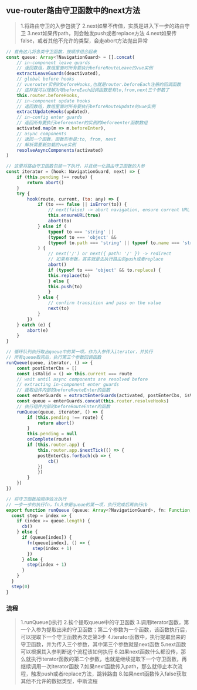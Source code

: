 ## vue-router路由守卫函数中的next方法
> 1.将路由守卫的入参包装了
> 2.next如果不传值，实质是进入下一步的路由守卫
> 3.next如果传path，则会触发push或者replace方法
> 4.next如果传false，或者其他不允许的类型，会走abort方法抛出异常

```js
// 首先这儿将各类守卫函数，按顺序组合起来
const queue: Array<?NavigationGuard> = [].concat(
    // in-component leave guards
    // 返回数组，数组里面时所有要执行beforeRouteLeave的vue实例
    extractLeaveGuards(deactivated),
    // global before hooks
    // vuerouter实例的beforeHooks,也就是router.beforeEach注册的回调函数
    // 这样就可以理解为啥beforeEach回调函数是有to,from,next三个参数了
    this.router.beforeHooks,
    // in-component update hooks
    // 返回数组，数组里面时所有要执行beforeRouteUpdate的vue实例
    extractUpdateHooks(updated),
    // in-config enter guards
    // 返回所有要执行beforeenter的实例的beforeenter函数数组
    activated.map(m => m.beforeEnter),
    // async components
    // 返回一个函数，函数形参是:to, from, next
    // 解析需要新加载的vue实例
    resolveAsyncComponents(activated)
)
```

```js
// 这里将路由守卫函数包装一下执行，并且统一化路由守卫函数的入参
const iterator = (hook: NavigationGuard, next) => {
    if (this.pending !== route) {
        return abort()
    }
    try {
        hook(route, current, (to: any) => {
            if (to === false || isError(to)) {
                // next(false) -> abort navigation, ensure current URL
                this.ensureURL(true)
                abort(to)
            } else if (
                typeof to === 'string' ||
                (typeof to === 'object' &&
                (typeof to.path === 'string' || typeof to.name === 'string'))
            ) {
                // next('/') or next({ path: '/' }) -> redirect
                // 如果有参数，其实就是去执行路由的push或者replace
                abort()
                if (typeof to === 'object' && to.replace) {
                this.replace(to)
                } else {
                this.push(to)
                }
            } else {
                // confirm transition and pass on the value
                next(to)
            }
        })
    } catch (e) {
        abort(e)
    }
}
```

```js
// 循环队列执行取出queue中的某一项，作为入参传入iterator，并执行
// 所有queue取完后，执行第三个参数回调函数
runQueue(queue, iterator, () => {
    const postEnterCbs = []
    const isValid = () => this.current === route
    // wait until async components are resolved before
    // extracting in-component enter guards
    // 提取组件内部的beforeRouteEnter的函数
    const enterGuards = extractEnterGuards(activated, postEnterCbs, isValid)
    const queue = enterGuards.concat(this.router.resolveHooks)
    // 执行组件内部的beforeRouteEnter的函数
    runQueue(queue, iterator, () => {
        if (this.pending !== route) {
            return abort()
        }
        this.pending = null
        onComplete(route)
        if (this.router.app) {
            this.router.app.$nextTick(() => {
            postEnterCbs.forEach(cb => {
                cb()
            })
            })
        }
    })
})
```

```js
// 将守卫函数按顺序依次执行
// 一步一步的执行fn，fn入参是queue的某一项，执行完成后再执行cb
export function runQueue (queue: Array<?NavigationGuard>, fn: Function, cb: Function) {
  const step = index => {
    if (index >= queue.length) {
      cb()
    } else {
      if (queue[index]) {
        fn(queue[index], () => {
          step(index + 1)
        })
      } else {
        step(index + 1)
      }
    }
  }
  step(0)
}
```

### 流程
> 1.runQueue()执行
> 2.挨个提取queue中的守卫函数
> 3.调用iterator函数，第一个入参为提取出来的守卫函数；第二个参数为一个函数，该函数执行后，可以提取下一个守卫函数再次走第3步
> 4.iterator函数中，执行提取出来的守卫函数，并为传入三个参数，其中第三个参数就是next函数
> 5.next函数可以根据其入参判断这个流程该如何执行
> 6.如果next函数什么都没传，那么就执行iterator函数的第二个参数，也就是继续提取下一个守卫函数，再继续调用一次iterator函数
> 7.如果next函数传入path，那么就停止本次流程，触发push或者replace方法，跳转路由
> 8.如果next函数传入false获取其他不允许的数据类型，中断流程

